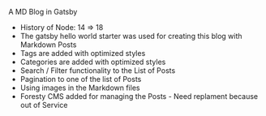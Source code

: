 A MD Blog in Gatsby 

- History of Node: 14 => 18 
- The gatsby hello world starter was used for creating this blog with Markdown Posts
- Tags are added with optimized styles
- Categories are added with optimized styles
- Search / Filter functionality to the List of Posts
- Pagination to one of the list of Posts
- Using images in the Markdown files
- Foresty CMS added for managing the Posts - Need replament because out of Service